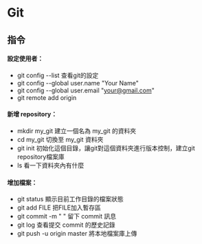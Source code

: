 ﻿# Git

## 指令
#### 設定使用者：
* git config --list            查看git的設定
* git config --global user.name "Your Name"
* git config --global user.email "your@gmail.com"
* git remote add origin <GitHub repository URL>   

#### 新增 repository：
* mkdir my_git                 建立一個名為 my_git 的資料夾
* cd my_git                    切換至 my_git 資料夾
* git init                     初始化這個目錄，讓git對這個資料夾進行版本控制，建立git repository檔案庫
* ls                           看一下資料夾內有什麼

#### 增加檔案：
* git status                   顯示目前工作目錄的檔案狀態
* git add FILE                 把FILE加入暫存區
* git commit -m " "            留下 commit 訊息
* git log                      查看提交 commit 的歷史記錄
* git push -u origin master    將本地檔案庫上傳 